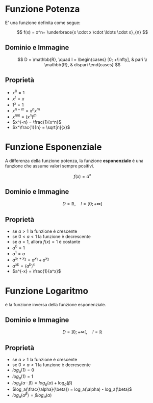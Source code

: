 # Funzione Potenza
E' una funzione definita come segue:

$$
f(x) = x^n= \underbrace{x \cdot x \cdot \ldots \cdot x}_{n}
$$

## Dominio e Immagine

$$
D = \mathbb{R}, \quad 
I = 
\begin{cases} 
    [0; +\infty], & pari \\ 
    \mathbb{R}, & dispari
\end{cases}
$$

## Proprietà
- $x^0 = 1$
- $x^1 = x$
- $1^x = 1$
- $x^{n+m} = x^nx^m$
- $x^{nm} = (x^n)^m$
- $x^{-n} = \frac{1}{x^n}$
- $x^\frac{1}{n} = \sqrt[n]{x}$

# Funzione Esponenziale
A differenza della funzione potenza, la funzione **esponenziale** è una funzione che assume valori sempre positivi.

$$
f(x) = a^x
$$
## Dominio e Immagine

$$
D = \mathbb{R}, \quad 
I = [0; +\infty]
$$

## Proprietà
- se $a > 1$ la funzione è crescente
- se $0 < a < 1$ la funzione è decrescente
- se $a = 1$, allora $f(x) = 1$ è costante
- $a^0 = 1$
- $a^1 = a$
- $a^{x_1+x_2} = a^{x_1} + a^{x_2}$
- $a^{xb} = (a^b)^x$
- $a^{-x} = \frac{1}{a^x}$

# Funzione Logaritmo
è la funzione inversa della funzione esponenziale.

## Dominio e Immagine
$$
D = ]0;+\infty[, \quad I = \mathbb{R}
$$

## Proprietà
- se $a > 1$ la funzione è crescente
- se $0 < a < 1$ la funzione è decrescente
- $log_a(1) = 0$
- $log_a(1) = 1$
- $log_a(\alpha \cdot \beta) = log_a(\alpha) + \log_a(\beta)$
- $log_a(\frac{\alpha}{\beta}) = log_a(\alpha) - log_a(\beta)$
- $log_a(\alpha^\beta) = \beta log_a(\alpha)$